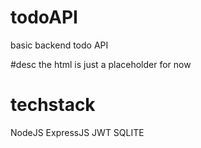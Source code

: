# todoAPI
basic backend todo API

#desc
the html is just a placeholder for now

# techstack
NodeJS
ExpressJS
JWT
SQLITE

